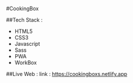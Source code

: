 #CookingBox

##Tech Stack :

- HTML5
- CSS3
- Javascript
- Sass
- PWA
- WorkBox

##Live Web :
link : https://cookingboxs.netlify.app
